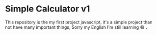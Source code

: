 # Simple Calculator v1

This repository is the my first project javascript, it's a simple project than not have many important things, Sorry my English I'm still learning :smile: .
